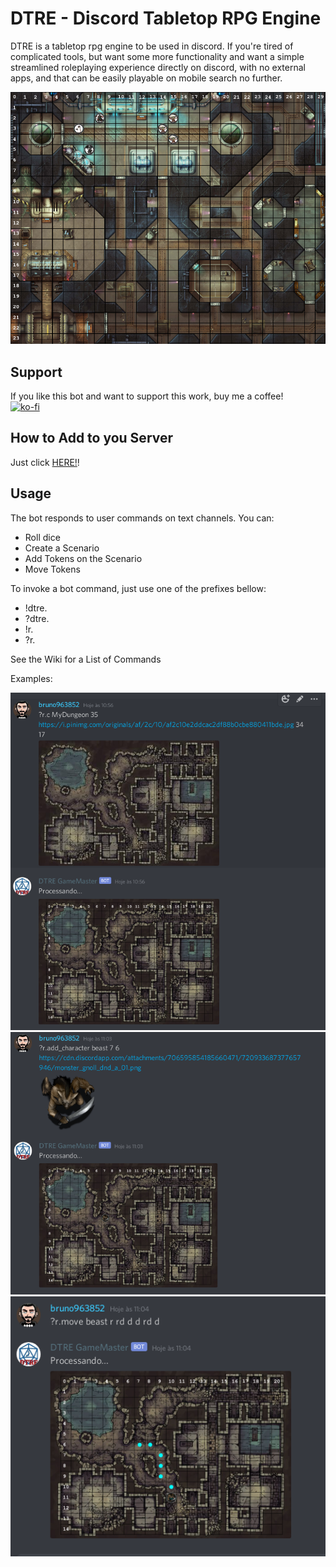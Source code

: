 # DTRE - Discord Tabletop RPG Engine

DTRE is a tabletop rpg engine to be used in discord. If you're tired of complicated tools, but want some more functionality and want a simple streamlined roleplaying experience directly on discord, with no external apps, and that can be easily playable on mobile search no further.

![battle grid example](img/readme_default_dungeon.png)

## Support
If you like this bot and want to support this work, buy me a coffee!<br>
[![ko-fi](https://www.ko-fi.com/img/githubbutton_sm.svg)](https://ko-fi.com/Q5Q21RF2J)

## How to Add to you Server
Just click [HERE!](https://discord.com/oauth2/authorize?client_id=720085008710369370&permissions=10240&scope=bot)!

## Usage
The bot responds to user commands on text channels. You can:

* Roll dice
* Create a Scenario
* Add Tokens on the Scenario
* Move Tokens
 
To invoke a bot command, just use one of the prefixes bellow:
* !dtre.
* ?dtre.
* !r.
* ?r.

See the Wiki for a List of Commands

Examples:

![create_example](img/screenshot_dtre_1.png)
![create_example](img/screenshot_dtre_2.png)
![create_example](img/screenshot_dtre_3.png)